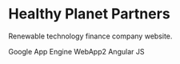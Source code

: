 # Healthy Planet Partners

Renewable technology finance company website.

Google App Engine
WebApp2
Angular JS
